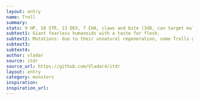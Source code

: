 ```yaml
---
layout: entry 
name: Troll
summary: 
stats: 9 HP, 18 STR, 13 DEX, 7 CHA, claws and bite (3d8, can target multiple melee opponents)
subtext1: Giant fearless humanoids with a taste for flesh.
subtext2: Mutations: due to their unnatural regeneration, some Trolls grow extra limbs, heads or develop even weirder deformities.
subtext3: 
subtext4: 
author: vladar
source: itdr
source_url: https://github.com/Vladar4/itdr
layout: entry
category: monsters
inspiration: 
inspiration_url: 
---
```


